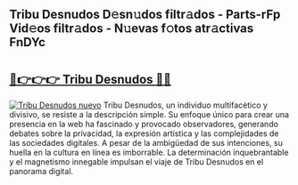 ## Tribu Desnudos D𝚎sn𝚞dos filtr𝚊dos - Parts-rFp Vid𝚎os filtr𝚊dos - N𝚞evas f𝚘tos atr𝚊ctivas FnDYc

# <h2><a href="http://mb1yoo.tromn.icu/?c=Tribu+Desnudos">🔗👉👉👉 Tribu Desnudos 🔗🔗</a></h2>

[![Tribu Desnudos nuevo](https://i.imgur.com/pEAQMta.gif)](http://mb1yoo.tromn.icu/?c=Tribu+Desnudos)
Tribu Desnudos, un individuo multifacético y divisivo, se resiste a la descripción simple. Su enfoque único para crear una presencia en la web ha fascinado y provocado observadores, generando debates sobre la privacidad, la expresión artística y las complejidades de las sociedades digitales. A pesar de la ambigüedad de sus intenciones, su huella en la cultura en línea es imborrable. La determinación inquebrantable y el magnetismo innegable impulsan el viaje de Tribu Desnudos en el panorama digital.
